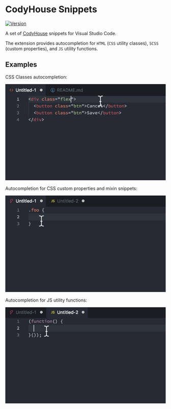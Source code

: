 # CodyHouse Snippets

[![Version](https://vsmarketplacebadge.apphb.com/version/CodyHouse.codyhouse-snippets.svg)](https://marketplace.visualstudio.com/items?itemName=CodyHouse.codyhouse-snippets)

A set of [CodyHouse](https://codyhouse.co/ds/docs/framework) snippets for Visual Studio Code.

The extension provides autocompletion for `HTML` (`CSS` utility classes), `SCSS` (custom properties), and `JS` utility functions.

## Examples

CSS Classes autocompletion:

<img src="https://raw.githubusercontent.com/CodyHouse/codyhouse-vscode-snippets/master/img/cd-snippets-html.gif" alt="CSS classes autocompletion" width="750">

Autocompletion for CSS custom properties and mixin snippets:

<img src="https://raw.githubusercontent.com/CodyHouse/codyhouse-vscode-snippets/master/img/cd-snippets-scss.gif" alt="SCSS variables autocompletion" width="750">

Autocompletion for JS utility functions:

<img src="https://raw.githubusercontent.com/CodyHouse/codyhouse-vscode-snippets/master/img/cd-snippets-js.gif" alt="JS utilities autocompletion" width="750">